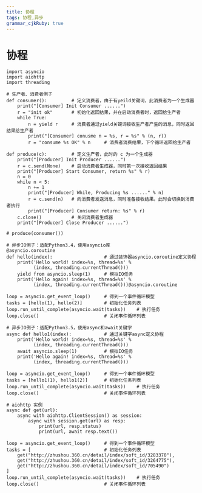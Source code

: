 ```yaml
---
title: 协程
tags: 协程,异步
grammar_cjkRuby: true
---
```

# 协程

    import asyncio
    import aiohttp
    import threading

    # 生产者、消费者例子
    def consumer():         # 定义消费者，由于有yeild关键词，此消费者为一个生成器
        print("[Consumer] Init Consumer ......")
        r = "init ok"       # 初始化返回结果，并在启动消费者时，返回给生产者
        while True:
            n = yield r     # 消费者通过yield关键词接收生产者产生的消息，同时返回结果给生产者
            print("[Consumer] conusme n = %s, r = %s" % (n, r))
            r = "consume %s OK" % n     # 消费者消费结果，下个循环返回给生产者

    def produce(c):         # 定义生产者，此时的 c 为一个生成器
        print("[Producer] Init Producer ......")
        r = c.send(None)    # 启动消费者生成器，同时第一次接收返回结果
        print("[Producer] Start Consumer, return %s" % r)
        n = 0
        while n < 5:
            n += 1
            print("[Producer] While, Producing %s ......" % n)
            r = c.send(n)   # 向消费者发送消息，同时准备接收结果。此时会切换到消费者执行
            print("[Producer] Consumer return: %s" % r)
        c.close()           # 关闭消费者生成器
        print("[Producer] Close Producer ......")

    # produce(consumer())

    # 异步IO例子：适配Python3.4，使用asyncio库
    @asyncio.coroutine
    def hello(index):                   # 通过装饰器asyncio.coroutine定义协程
        print('Hello world! index=%s, thread=%s' %
              (index, threading.currentThread()))
        yield from asyncio.sleep(1)     # 模拟IO任务
        print('Hello again! index=%s, thread=%s' %
              (index, threading.currentThread()))@asyncio.coroutine

    loop = asyncio.get_event_loop()     # 得到一个事件循环模型
    tasks = [hello(1), hello(2)]        # 初始化任务列表
    loop.run_until_complete(asyncio.wait(tasks))    # 执行任务
    loop.close()                        # 关闭事件循环列表

    # 异步IO例子：适配Python3.5，使用async和await关键字
    async def hello1(index):            # 通过关键字async定义协程
        print('Hello world! index=%s, thread=%s' %
              (index, threading.currentThread()))
        await asyncio.sleep(1)          # 模拟IO任务
        print('Hello again! index=%s, thread=%s' %
              (index, threading.currentThread()))

    loop = asyncio.get_event_loop()     # 得到一个事件循环模型
    tasks = [hello1(1), hello1(2)]      # 初始化任务列表
    loop.run_until_complete(asyncio.wait(tasks))    # 执行任务
    loop.close()                        # 关闭事件循环列表

    # aiohttp 实例
    async def get(url):
        async with aiohttp.ClientSession() as session:
            async with session.get(url) as resp:
                print(url, resp.status)
                print(url, await resp.text())

    loop = asyncio.get_event_loop()     # 得到一个事件循环模型
    tasks = [                           # 初始化任务列表
        get("http://zhushou.360.cn/detail/index/soft_id/3283370"),
        get("http://zhushou.360.cn/detail/index/soft_id/3264775"),
        get("http://zhushou.360.cn/detail/index/soft_id/705490")
    ]
    loop.run_until_complete(asyncio.wait(tasks))    # 执行任务
    loop.close()                        # 关闭事件循环列表
